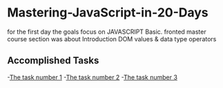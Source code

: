 # Mastering-JavaScript-in-20-Days
for the first day the goals focus on JAVASCRIPT Basic.
fronted master course section was about Introduction DOM values & data type operators
## Accomplished Tasks
-[The task number 1](https://www.freecodecamp.org/learn/javascript-algorithms-and-data-structures/basic-javascript/compound-assignment-with-augmented-multiplication)
-[The task number 2](https://www.freecodecamp.org/learn/javascript-algorithms-and-data-structures/basic-javascript/concatenating-strings-with-the-plus-equals-operator)
-[The task number 3](https://www.freecodecamp.org/learn/javascript-algorithms-and-data-structures/basic-javascript/use-bracket-notation-to-find-the-nth-to-last-character-in-a-string)
